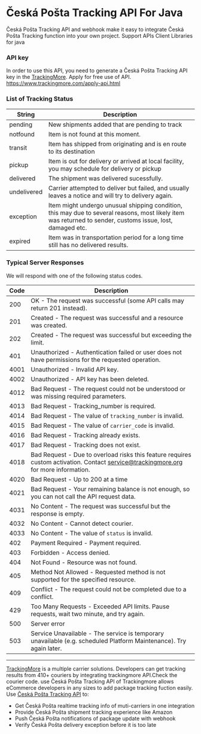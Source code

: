 # Česká Pošta Tracking API For Java
Česká Pošta Tracking API and webhook make it easy to integrate Česká Pošta Tracking function into your own project. Support APIs Client Libraries for java

### API key

In order to use this API, you need to generate a Česká Pošta Tracking  API key in the [TrackingMore](https://www.trackingmore.com).
Apply for free use of API. https://www.trackingmore.com/apply-api.html

### List of Tracking Status

String | Description 
----|------
pending | New shipments added that are pending to track
notfound |	Item is not found at this moment.
transit	| Item has shipped from originating and is en route to its destination
pickup	| Item is out for delivery or arrived at local facility, you may schedule for delivery or pickup
delivered |	The shipment was delivered sucessfully.
undelivered	| Carrier attempted to deliver but failed, and usually leaves a notice and will try to delivery again.
exception | Item might undergo unusual shipping condition, this may due to several reasons, most likely item was returned to sender, customs issue, lost, damaged etc.
expired	| Item was in transportation period for a long time still has no delivered results.

### Typical Server Responses

We will respond with one of the following status codes.

Code | Description
----|------
200	| OK - The request was successful (some API calls may return 201 instead).
201	|Created - The request was successful and a resource was created.
202 |	Created - The request was successful but exceeding the limit.
401	|Unauthorized - Authentication failed or user does not have permissions for the requested operation.
4001|	Unauthorized - Invalid API key.
4002|	Unauthorized - API key has been deleted.
4012	|Bad Request - The request could not be understood or was missing required parameters.
4013|	Bad Request - Tracking_number is required.
4014|	Bad Request - The value of `tracking_number` is invalid.
4015|	Bad Request - The value of `carrier_code` is invalid.
4016|	Bad Request - Tracking already exists.
4017|	Bad Request - Tracking does not exist.
4018|	Bad Request - Due to overload risks this feature requires custom activation. Contact service@trackingmore.org for more information.
4020|	Bad Request - Up to 200 at a time
4021|	Bad Request - Your remaining balance is not enough, so you can not call the API request data.
4031|	No Content - The request was successful but the response is empty.
4032|	No Content - Cannot detect courier.
4033	|No Content - The value of `status` is invalid.
402	|Payment Required - Payment required.
403	|Forbidden - Access denied.
404|	Not Found - Resource was not found.
405	|Method Not Allowed - Requested method is not supported for the specified resource.
409	|Conflict - The request could not be completed due to a conflict.
429|	Too Many Requests - Exceeded API limits. Pause requests, wait two minute, and try again.
500	|Server error
503	|Service Unavailable - The service is temporary unavailable (e.g. scheduled Platform Maintenance). Try again later.

------------------------------------------------------------------------------------------------------------------
[TrackingMore](https://www.trackingmore.com) is a multiple carrier solutions. Developers can get tracking results from 410+ couriers by integrating trackingmore API.Check the courier code. use Česká Pošta Tracking API of Trackingmore  allows eCommerce developers in any sizes to add package tracking fuction easily. Use [Česká Pošta Tracking API](https://www.trackingmore.com/czech-post-tracking.html)  to:

   *   Get Česká Pošta realtime tracking info of muti-carriers in one integration
   *   Provide Česká Pošta shipment tracking experience like Amazon
   *   Push Česká Pošta notifications of package update with webhook
   *   Verify Česká Pošta delivery exception before it is too late

